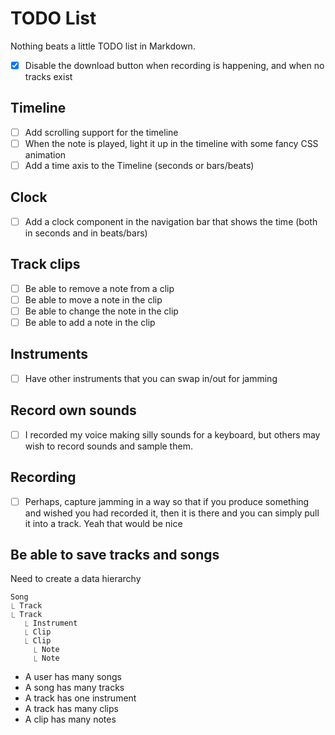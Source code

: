 # TODO List

Nothing beats a little TODO list in Markdown.

- [x] Disable the download button when recording is happening, and when no tracks exist

## Timeline

- [ ] Add scrolling support for the timeline
- [ ] When the note is played, light it up in the timeline with some fancy CSS animation
- [ ] Add a time axis to the Timeline (seconds or bars/beats)

## Clock

- [ ] Add a clock component in the navigation bar that shows the time (both in seconds and in beats/bars)

## Track clips

- [ ] Be able to remove a note from a clip
- [ ] Be able to move a note in the clip
- [ ] Be able to change the note in the clip
- [ ] Be able to add a note in the clip

## Instruments

- [ ] Have other instruments that you can swap in/out for jamming

## Record own sounds

- [ ] I recorded my voice making silly sounds for a keyboard, but others may wish to record sounds and sample them.

## Recording

- [ ] Perhaps, capture jamming in a way so that if you produce something and wished you had recorded it, then it is there and you can simply pull it into a track. Yeah that would be nice

## Be able to save tracks and songs

Need to create a data hierarchy 

    Song 
    ⎿ Track
    ⎿ Track
       ⎿ Instrument
       ⎿ Clip
       ⎿ Clip
         ⎿ Note
         ⎿ Note

- A user has many songs
- A song has many tracks
- A track has one instrument
- A track has many clips
- A clip has many notes